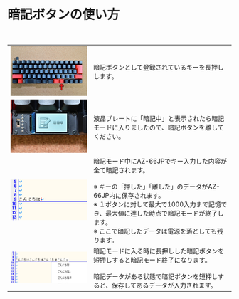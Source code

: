 # 暗記ボタンの使い方
<br>


<table>
  <tr>
    <td><img src="/images/az66jp/ankey_1.jpg" width="400"></td>
    <td>暗記ボタンとして登録されているキーを長押しします。</td>
  </tr>
  <tr>
    <td><img src="/images/az66jp/ankey_2.jpg" width="400"></td>
    <td>液晶プレートに「暗記中」と表示されたら暗記モードに入りましたので、暗記ボタンを離してください。</td>
  </tr>
  <tr>
    <td><img src="/images/az66jp/ankey_3.jpg" width="400"></td>
    <td>暗記モード中にAZ-66JPでキー入力した内容が全て暗記されます。<br><br>
    ※ キーの「押した」「離した」のデータがAZ-66JP内に保存されます。<br>
    ※ １ボタンに対して最大で1000入力まで記憶でき、最大値に達した時点で暗記モードが終了します。<br>
    ※ ここで暗記したデータは電源を落としても残ります。<br>
    </td>
  </tr>
  <tr>
    <td><img src="/images/az66jp/ankey_4.jpg" width="400"></td>
    <td>暗記モードに入る時に長押しした暗記ボタンを短押しすると暗記モード終了になります。<br><br>
    暗記データがある状態で暗記ボタンを短押しすると、保存してあるデータが入力されます。<br>
    </td>
  </tr>
</table>

<br>
<br>

